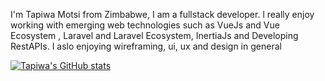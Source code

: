 I'm Tapiwa Motsi from Zimbabwe, I am a fullstack developer. l really enjoy working with emerging web technologies such as VueJs and Vue Ecosystem , Laravel and Laravel Ecosystem, InertiaJs and Developing RestAPIs. I aslo enjoying wireframing, ui, ux and design in general

[![Tapiwa's GitHub stats](https://github-readme-stats.vercel.app/api?username=tapiwa)](https://github.com/anuraghazra/github-readme-stats)
